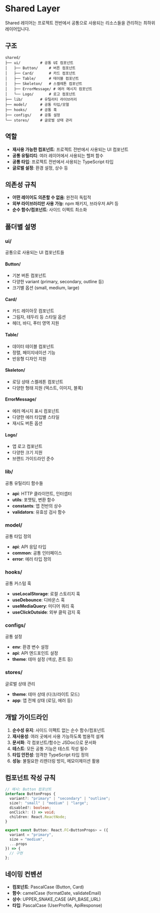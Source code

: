 # Shared Layer

Shared 레이어는 프로젝트 전반에서 공통으로 사용되는 리소스들을 관리하는 최하위 레이어입니다.

## 구조

```
shared/
├── ui/         # 공통 UI 컴포넌트
│   ├── Button/     # 버튼 컴포넌트
│   ├── Card/       # 카드 컴포넌트
│   ├── Table/      # 테이블 컴포넌트
│   ├── Skeleton/   # 스켈레톤 컴포넌트
│   ├── ErrorMessage/ # 에러 메시지 컴포넌트
│   └── Logo/       # 로고 컴포넌트
├── lib/        # 유틸리티 라이브러리
├── model/      # 공통 타입/모델
├── hooks/      # 공통 훅
├── configs/    # 공통 설정
└── stores/     # 글로벌 상태 관리
```

## 역할

- **재사용 가능한 컴포넌트**: 프로젝트 전반에서 사용되는 UI 컴포넌트
- **공통 유틸리티**: 여러 레이어에서 사용되는 헬퍼 함수
- **공통 타입**: 프로젝트 전반에서 사용되는 TypeScript 타입
- **글로벌 설정**: 환경 설정, 상수 등

## 의존성 규칙

- **어떤 레이어도 의존할 수 없음**: 완전히 독립적
- **외부 라이브러리만 사용 가능**: npm 패키지, 브라우저 API 등
- **순수 함수/컴포넌트**: 사이드 이펙트 최소화

## 폴더별 설명

### ui/

공통으로 사용되는 UI 컴포넌트들

#### Button/

- 기본 버튼 컴포넌트
- 다양한 variant (primary, secondary, outline 등)
- 크기별 옵션 (small, medium, large)

#### Card/

- 카드 레이아웃 컴포넌트
- 그림자, 테두리 등 스타일 옵션
- 헤더, 바디, 푸터 영역 지원

#### Table/

- 데이터 테이블 컴포넌트
- 정렬, 페이지네이션 기능
- 반응형 디자인 지원

#### Skeleton/

- 로딩 상태 스켈레톤 컴포넌트
- 다양한 형태 지원 (텍스트, 이미지, 블록)

#### ErrorMessage/

- 에러 메시지 표시 컴포넌트
- 다양한 에러 타입별 스타일
- 재시도 버튼 옵션

#### Logo/

- 앱 로고 컴포넌트
- 다양한 크기 지원
- 브랜드 가이드라인 준수

### lib/

공통 유틸리티 함수들

- **api**: HTTP 클라이언트, 인터셉터
- **utils**: 포맷팅, 변환 함수
- **constants**: 앱 전반의 상수
- **validators**: 유효성 검사 함수

### model/

공통 타입 정의

- **api**: API 응답 타입
- **common**: 공통 인터페이스
- **error**: 에러 타입 정의

### hooks/

공통 커스텀 훅

- **useLocalStorage**: 로컬 스토리지 훅
- **useDebounce**: 디바운스 훅
- **useMediaQuery**: 미디어 쿼리 훅
- **useClickOutside**: 외부 클릭 감지 훅

### configs/

공통 설정

- **env**: 환경 변수 설정
- **api**: API 엔드포인트 설정
- **theme**: 테마 설정 (색상, 폰트 등)

### stores/

글로벌 상태 관리

- **theme**: 테마 상태 (다크/라이트 모드)
- **app**: 앱 전체 상태 (로딩, 에러 등)

## 개발 가이드라인

1. **순수성 유지**: 사이드 이펙트 없는 순수 함수/컴포넌트
2. **재사용성**: 여러 곳에서 사용 가능하도록 범용적 설계
3. **문서화**: 각 컴포넌트/함수는 JSDoc으로 문서화
4. **테스트**: 모든 공통 기능은 테스트 작성 필수
5. **타입 안전성**: 엄격한 TypeScript 타입 정의
6. **성능**: 불필요한 리렌더링 방지, 메모이제이션 활용

## 컴포넌트 작성 규칙

```typescript
// 예시: Button 컴포넌트
interface ButtonProps {
  variant?: "primary" | "secondary" | "outline";
  size?: "small" | "medium" | "large";
  disabled?: boolean;
  onClick?: () => void;
  children: React.ReactNode;
}

export const Button: React.FC<ButtonProps> = ({
  variant = "primary",
  size = "medium",
  ...props
}) => {
  // 구현
};
```

## 네이밍 컨벤션

- **컴포넌트**: PascalCase (Button, Card)
- **함수**: camelCase (formatDate, validateEmail)
- **상수**: UPPER_SNAKE_CASE (API_BASE_URL)
- **타입**: PascalCase (UserProfile, ApiResponse)
